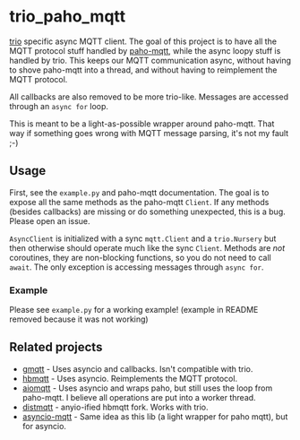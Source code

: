 # trio_paho_mqtt
[trio](https://github.com/python-trio/trio) specific async MQTT client. The goal of this project is to have all 
the MQTT protocol stuff handled by [paho-mqtt](https://github.com/eclipse/paho.mqtt.python),
while the async loopy stuff is handled by trio. This keeps our MQTT communication async, without having to
shove paho-mqtt into a thread, and without having to reimplement the MQTT protocol.

All callbacks are also removed to be more trio-like. Messages are accessed through an `async for` loop.

This is meant to be a light-as-possible wrapper around paho-mqtt. That way if something goes wrong with MQTT message
parsing, it's not my fault ;-)

## Usage
First, see the `example.py` and paho-mqtt documentation.
The goal is to expose all the same methods as the paho-mqtt `Client`. If any methods (besides callbacks) are missing
or do something unexpected, this is a bug. Please open an issue.

`AsyncClient` is initialized with a sync `mqtt.Client` and a `trio.Nursery` but then otherwise should operate much
like the sync `Client`.  Methods are *not* coroutines, they are non-blocking functions, so you do not need to call
`await`. The only exception is accessing messages through `async for`.

### Example

Please see `example.py` for a working example!
(example in README removed because it was not working)


## Related projects
  - [gmqtt](https://github.com/wialon/gmqtt) - Uses asyncio and callbacks. Isn't compatible with trio.
  - [hbmqtt](https://github.com/beerfactory/hbmqtt) - Uses asyncio. Reimplements the MQTT protocol.
  - [aiomqtt](https://github.com/mossblaser/aiomqtt) - Uses asyncio and wraps paho, but still uses the loop from 
  paho-mqtt. I believe all operations are put into a worker thread.
  - [distmqtt](https://github.com/smurfix/distmqtt) - anyio-ified hbmqtt fork. Works with trio.
  - [asyncio-mqtt](https://github.com/sbtinstruments/asyncio-mqtt) - Same idea as this lib (a light wrapper for paho mqtt), but for asyncio. 
